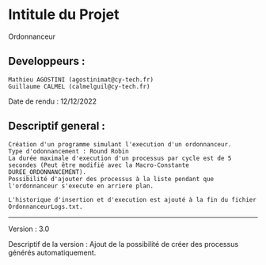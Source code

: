 # Intitule du Projet 
Ordonnanceur

## Developpeurs :
    Mathieu AGOSTINI (agostinimat@cy-tech.fr)
    Guillaume CALMEL (calmelguil@cy-tech.fr)

Date de rendu : 12/12/2022

## Descriptif general :
    Création d'un programme simulant l'execution d'un ordonnanceur.
    Type d'odonnancement : Round Robin
    La durée maximale d'execution d'un processus par cycle est de 5 secondes (Peut être modifié avec la Macro-Constante DUREE_ORDONNANCEMENT).
    Possibilité d'ajouter des processus à la liste pendant que l'ordonnanceur s'execute en arriere plan.

    L'historique d'insertion et d'execution est ajouté à la fin du fichier OrdonnanceurLogs.txt.
_______________________________________________________________________________
Version : 3.0

Descriptif de la version :
    Ajout de la possibilité de créer des processus générés automatiquement.
